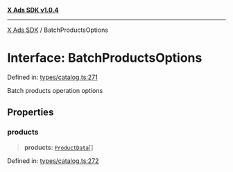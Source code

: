 [**X Ads SDK v1.0.4**](../README.md)

***

[X Ads SDK](../globals.md) / BatchProductsOptions

# Interface: BatchProductsOptions

Defined in: [types/catalog.ts:271](https://github.com/kage1020/x-ads-sdk/blob/main/src/types/catalog.ts#L271)

Batch products operation options

## Properties

### products

> **products**: [`ProductData`](ProductData.md)[]

Defined in: [types/catalog.ts:272](https://github.com/kage1020/x-ads-sdk/blob/main/src/types/catalog.ts#L272)
